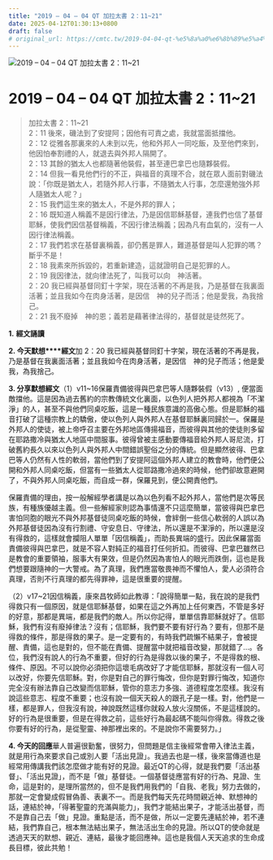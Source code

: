 ```yaml
---
title: "2019 – 04 – 04 QT 加拉太書 2：11~21"
date: 2025-04-12T01:30:13+0800
draft: false
# original_url: https://cmtc.tw/2019-04-04-qt-%e5%8a%a0%e6%8b%89%e5%a4%aa%e6%9b%b8-2%ef%bc%9a1121
---
```


![2019 – 04 – 04 QT 加拉太書 2：11\~21](/images/qt.jpg   "2019 – 04 – 04 QT 加拉太書 2：11\~21")

# 2019 – 04 – 04 QT 加拉太書 2：11\~21

> 加拉太書 2：11\~21  
> 2：11 後來，磯法到了安提阿；因他有可責之處，我就當面抵擋他。  
> 2：12 從雅各那裏來的人未到以先，他和外邦人一同吃飯，及至他們來到，他因怕奉割禮的人，就退去與外邦人隔開了。  
> 2：13 其餘的猶太人也都隨著他裝假，甚至連巴拿巴也隨夥裝假。  
> 2：14 但我一看見他們行的不正，與福音的真理不合，就在眾人面前對磯法說：「你既是猶太人，若隨外邦人行事，不隨猶太人行事，怎麼還勉強外邦人隨猶太人呢？」  
> 2：15 我們這生來的猶太人，不是外邦的罪人；  
> 2：16 既知道人稱義不是因行律法，乃是因信耶穌基督，連我們也信了基督耶穌，使我們因信基督稱義，不因行律法稱義；因為凡有血氣的，沒有一人因行律法稱義。  
> 2：17 我們若求在基督裏稱義，卻仍舊是罪人，難道基督是叫人犯罪的嗎？斷乎不是！  
> 2：18 我素來所拆毀的，若重新建造，這就證明自己是犯罪的人。  
> 2：19 我因律法，就向律法死了，叫我可以向　神活著。  
> 2：20 我已經與基督同釘十字架，現在活著的不再是我，乃是基督在我裏面活著；並且我如今在肉身活著，是因信　神的兒子而活；他是愛我，為我捨己。  
> 2：21 我不廢掉　神的恩；義若是藉著律法得的，基督就是徒然死了。

**1.** **經文誦讀**

**2. 今天默想****經文**加 2：20 我已經與基督同釘十字架，現在活著的不再是我，乃是基督在我裏面活著；並且我如今在肉身活著，是因信　神的兒子而活；他是愛我，為我捨己。

**3. 分享默想經文**（1）v11\~16保羅責備彼得與巴拿巴等人隨夥裝假（v13）, 便當面敵擋他。這是因為過去舊約的宗教傳統文化裏面，以色列人把外邦人都視為「不潔淨」的人，甚至不與他們同桌吃飯，這是一種民族意識的高傲心態。但是耶穌的福音打破了這種宗教上的驕傲，使以色列人與外邦人在基督耶穌裏同歸於一。保羅是外邦人的使徒，被上帝呼召主要在外邦地區傳揚福音，而彼得與其他的使徒則多留在耶路撒冷與猶太人地區中間服事。彼得曾被主感動要傳福音給外邦人哥尼流，打破舊約長久以來以色列人與外邦人中間錯誤聖俗之分的傳統。但是顯然彼得、巴拿巴等人仍然有人性的軟弱，當他們到了安提阿這個外邦人建立的教會時，他們便公開和外邦人同桌吃飯，但當有一些猶太人從耶路撒冷過來的時候，他們卻故意避開了，不與外邦人同桌吃飯，而自成一群，保羅見到，便公開責他們。

保羅責備的理由，按一般解經學者講是以為以色列看不起外邦人，當他們是次等民族，有種族優越主義。但一些解經家則認為事情還不只這麼簡單，當彼得與巴拿巴害怕同胞的眼光不與外邦基督徒同桌吃飯的時候，會絆倒一些信心軟弱的人誤以為外邦基督徒因為沒有行割禮、守安息日、守律法，所以還是不潔淨的，所以還是沒有得救的，這樣就會攔阻人單單「因信稱義」，而助長異端的盛行。因此保羅當面責備彼得與巴拿巴，就是不容人對純正的福音打任何折扣。而彼得、巴拿巴雖然已是教會的重要領袖，服事大有果效，但是仍然因為害怕人的眼光而跌倒，這也是我們想要跟隨神的一大警戒。為了真理，我們應當敬畏神而不懼怕人，愛人必須符合真理，否則不行真理的都先得罪神，這是很重要的提醒。

（2）v17\~21因信稱義，康來昌牧師如此教導：「說得簡單一點，我在說的是我們得救只有一個原因，就是信耶穌基督，如果在這之外再加上任何東西，不管是多好的好意，那都是異端，都是我們的敵人。所以你記得，單單信靠耶穌就好了。信耶穌，我們有沒有廢掉律法？沒有；信耶穌，我們要不要有好行為？要有，但那不是得救的條件，那是得救的果子。是一定要有的，有時我們疏懶不結果子，會被提醒、責備，這也是對的，但不能在責備、提醒當中就把福音改變，那就錯了…。各位，我們沒有說人的行為不重要，但好的行為是得救以後的果子，不是得救的根、條件、原因。不可以說你必須把你這壞毛病改好了才能信耶穌，那就沒有一個人可以改好，你要先信耶穌。對，你是對自己的罪行悔改，但你是對罪行悔改，知道你完全沒有辦法靠自己改變而信耶穌，管你的意志力多強、道德程度怎麼樣。我沒有說這些意志、程度不重要；也沒有說一個天天殺人的跟孔子是一樣。對，他們是一樣，都是罪人，但我沒有說，神說既然這樣你就殺人放火沒關係，不是這樣說的。好的行為是很重要，但是在得救之前，這些好行為最起碼不能叫你得救。得救之後你要有好的行為，是從聖靈、神那裡出來的。不是說你不需要努力。」

**4. 今天的回應**華人普遍很勤奮，很努力，但問題是信主後經常會帶入律法主義，就是用行為來要求自己或別人要「活出見證」。我過去也是一樣，後來當傳道也是經常用傳講我們該怎麼做才能有好的見證。最近QT的心得，就是我們要「活出基督」、「活出見證」，而不是「做」基督徒。一個基督徒應當有好的行為、見證、生命，這是對的，是理所當然的，但不是我們用我們的「自我、老我」努力去做的，那就一定會變成假冒偽善、表裏不一。而是我們每天先花時間親近神、默想神的話，連結於神，「得著聖靈的充滿與能力」，我們才能結出果子，才能活出基督，而不是靠自己去「做」見證。重點是活，而不是做，所以一定要先連結於神，若不連結，我們靠自己，根本無法結出果子，無法活出生命的見證。所以QT的使命就是透過天天的默想、親近、連結，最後才能回應神。這也是我個人天天追求的生命成長目標，彼此共勉！